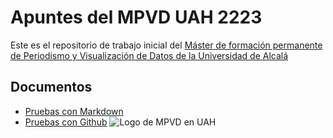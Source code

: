 # Apuntes del MPVD UAH 2223

Este es el repositorio de trabajo inicial del [Máster de formación permanente de Periodismo y Visualización de Datos de la Universidad de Alcalá](https://mpvd.es)

## Documentos

- [Pruebas con Markdown](pruebas-markdown.md)
- [Pruebas con Github](pruebas-github.md)
![Logo de MPVD en UAH](https://mpvd.es/images/logo.svg "MPVD en UAH")
